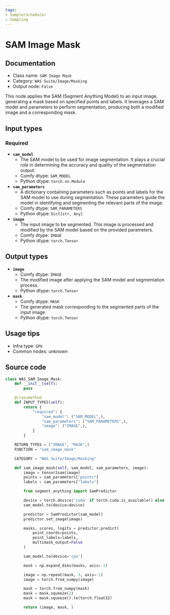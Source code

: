 ```yaml
---
tags:
- SamplerScheduler
- Sampling
---
```


# SAM Image Mask
## Documentation
- Class name: `SAM Image Mask`
- Category: `WAS Suite/Image/Masking`
- Output node: `False`

This node applies the SAM (Segment Anything Model) to an input image, generating a mask based on specified points and labels. It leverages a SAM model and parameters to perform segmentation, producing both a modified image and a corresponding mask.
## Input types
### Required
- **`sam_model`**
    - The SAM model to be used for image segmentation. It plays a crucial role in determining the accuracy and quality of the segmentation output.
    - Comfy dtype: `SAM_MODEL`
    - Python dtype: `torch.nn.Module`
- **`sam_parameters`**
    - A dictionary containing parameters such as points and labels for the SAM model to use during segmentation. These parameters guide the model in identifying and segmenting the relevant parts of the image.
    - Comfy dtype: `SAM_PARAMETERS`
    - Python dtype: `Dict[str, Any]`
- **`image`**
    - The input image to be segmented. This image is processed and modified by the SAM model based on the provided parameters.
    - Comfy dtype: `IMAGE`
    - Python dtype: `torch.Tensor`
## Output types
- **`image`**
    - Comfy dtype: `IMAGE`
    - The modified image after applying the SAM model and segmentation process.
    - Python dtype: `torch.Tensor`
- **`mask`**
    - Comfy dtype: `MASK`
    - The generated mask corresponding to the segmented parts of the input image.
    - Python dtype: `torch.Tensor`
## Usage tips
- Infra type: `GPU`
- Common nodes: unknown


## Source code
```python
class WAS_SAM_Image_Mask:
    def __init__(self):
        pass

    @classmethod
    def INPUT_TYPES(self):
        return {
            "required": {
                "sam_model": ("SAM_MODEL",),
                "sam_parameters": ("SAM_PARAMETERS",),
                "image": ("IMAGE",),
            }
        }

    RETURN_TYPES = ("IMAGE", "MASK",)
    FUNCTION = "sam_image_mask"

    CATEGORY = "WAS Suite/Image/Masking"

    def sam_image_mask(self, sam_model, sam_parameters, image):
        image = tensor2sam(image)
        points = sam_parameters["points"]
        labels = sam_parameters["labels"]

        from segment_anything import SamPredictor

        device = torch.device('cuda' if torch.cuda.is_available() else 'cpu')
        sam_model.to(device=device)

        predictor = SamPredictor(sam_model)
        predictor.set_image(image)

        masks, scores, logits = predictor.predict(
            point_coords=points,
            point_labels=labels,
            multimask_output=False
        )

        sam_model.to(device='cpu')

        mask = np.expand_dims(masks, axis=-1)

        image = np.repeat(mask, 3, axis=-1)
        image = torch.from_numpy(image)

        mask = torch.from_numpy(mask)
        mask = mask.squeeze(2)
        mask = mask.squeeze().to(torch.float32)

        return (image, mask, )

```
